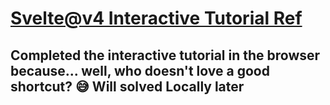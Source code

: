 # [Svelte@v4 Interactive Tutorial Ref ](https://v4.svelte.dev/tutorial/basics)

## Completed the interactive tutorial in the browser because... well, who doesn't love a good shortcut? 😅 Will solved Locally later